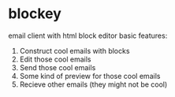 # blockey
email client with html block editor
basic features:
1) Construct cool emails with blocks
2) Edit those cool emails
3) Send those cool emails
4) Some kind of preview for those cool emails
5) Recieve other emails (they might not be cool)
